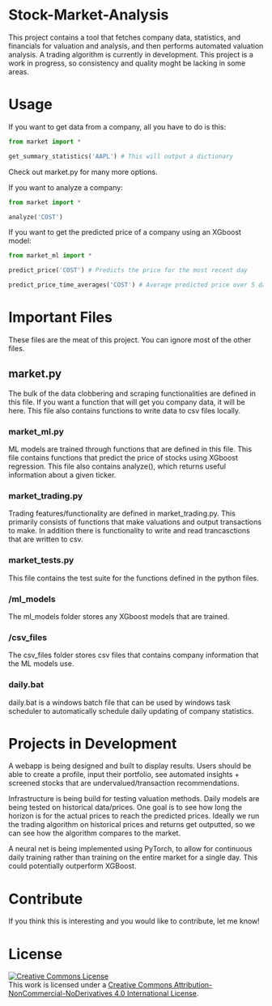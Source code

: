 # Stock-Market-Analysis
This project contains a tool that fetches company data, statistics, and financials for valuation and analysis, and then performs automated valuation analysis. A trading algorithm is currently in development. This project is a work in progress, so consistency and quality moght be lacking in some areas.   

# Usage
If you want to get data from a company, all you have to do is this: 
```python
from market import *

get_summary_statistics('AAPL') # This will output a dictionary
```

Check out market.py for many more options. 


If you want to analyze a company:
```python
from market import *

analyze('COST')
```



If you want to get the predicted price of a company using an XGboost model:

```python
from market_ml import *

predict_price('COST') # Predicts the price for the most recent day

predict_price_time_averages('COST') # Average predicted price over 5 days

```

# Important Files

These files are the meat of this project. You can ignore most of the other files. 

## market.py
The bulk of the data clobbering and scraping functionalities are defined in this file. 
If you want a function that will get you company data, it will be here.
This file also contains functions to write data to csv files locally. 

### market_ml.py
ML models are trained through functions that are defined in this file. This file contains functions that predict the price of stocks using XGboost regression. This file also contains analyze(), which returns useful information about a given ticker.

### market_trading.py
Trading features/functionality are defined in market_trading.py. This primarily consists of functions that make valuations and output transactions to make. In addition there is functionality to write and read trancasctions that are written to csv. 

### market_tests.py
This file contains the test suite for the functions defined in the python files.  

### /ml_models
The ml_models folder stores any XGboost models that are trained. 

### /csv_files
The csv_files folder stores csv files that contains company information that the ML models use. 

### daily.bat
daily.bat is a windows batch file that can be used by windows task scheduler to automatically schedule daily updating of company statistics. 

# Projects in Development

A webapp is being designed and built to display results. Users should be able to create a profile, input their portfolio, see automated insights + screened stocks that are undervalued/transaction recommendations.  

Infrastructure is being build for testing valuation methods. Daily models are being tested on historical data/prices. One goal is to see how long the horizon is for the actual prices to reach the predicted prices. Ideally we run the trading algorithm on historical prices and returns get outputted, so we can see how the algorithm compares to the market. 

A neural net is being implemented using PyTorch, to allow for continuous daily training rather than training on the entire market for a single day. This could potentially outperform XGBoost. 

# Contribute
If you think this is interesting and you would like to contribute, let me know! 

# License

<a rel="license" href="http://creativecommons.org/licenses/by-nc-nd/4.0/"><img alt="Creative Commons License" style="border-width:0" src="https://i.creativecommons.org/l/by-nc-nd/4.0/88x31.png" /></a><br />This work is licensed under a <a rel="license" href="http://creativecommons.org/licenses/by-nc-nd/4.0/">Creative Commons Attribution-NonCommercial-NoDerivatives 4.0 International License</a>.

